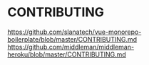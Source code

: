 # CONTRIBUTING
https://github.com/slanatech/vue-monorepo-boilerplate/blob/master/CONTRIBUTING.md
https://github.com/middleman/middleman-heroku/blob/master/CONTRIBUTING.md
